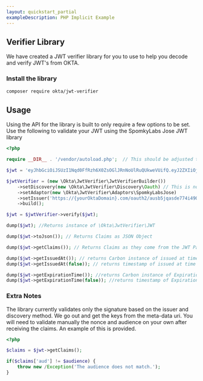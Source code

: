 ```yaml
---
layout: quickstart_partial
exampleDescription: PHP Implicit Example
---
```


## Verifier Library
We have created a JWT verifier library for you to use to help you decode and verify JWT's from OKTA. 

### Install the library

```bash
composer require okta/jwt-verifier
```

## Usage
Using the API for the library is built to only require a few options to be set. Use the following to validate your 
JWT using the SpomkyLabs Jose JWT library
```php
<?php

require __DIR__ . '/vendor/autoload.php';  // This should be adjusted to be the autoload file from your vendor folder.

$jwt = 'eyJhbGciOiJSUzI1Nqd0FfRzh6X0ZsOGlJRnNoUlRuQUkweVUifQ.eyJ2ZXIiOjEsiOiJwaHBAb2t0YS5jb20ifQ.ZGrn4fvIoCq0QdSyA';

$jwtVerifier = (new \Okta\JwtVerifier\JwtVerifierBuilder())
    ->setDiscovery(new \Okta\JwtVerifier\Discovery\Oauth) // This is not needed if using oauth.  The other option is OIDC
    ->setAdaptor(new \Okta\JwtVerifier\Adaptors\SpomkyLabsJose)
    ->setIssuer('https://{yourOktaDomain}.com/oauth2/ausb5jqasde774i490h7')
    ->build();

$jwt = $jwtVerifier->verify($jwt);

dump($jwt); //Returns instance of \Okta\JwtVerifier\JWT

dump($jwt->toJson()); // Returns Claims as JSON Object

dump($jwt->getClaims()); // Returns Claims as they come from the JWT Package used

dump($jwt->getIssuedAt()); // returns Carbon instance of issued at time
dump($jwt->getIssuedAt(false)); // returns timestamp of issued at time

dump($jwt->getExpirationTime()); //returns Carbon instance of Expiration Time
dump($jwt->getExpirationTime(false)); //returns timestamp of Expiration Time
```

### Extra Notes
The library currently validates only the signature based on the issuer and discovery method. We go out and get the 
keys from the meta-data uri. You will need to validate manually the nonce and audience on your own after receiving 
the claims. An example of this is provided.

```php
<?php

$claims = $jwt->getClaims();

if($claims['aud'] != $audience) {
    throw new /Exception('The audience does not match.');
}
```